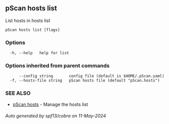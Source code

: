 ## pScan hosts list

List hosts in hosts list

```
pScan hosts list [flags]
```

### Options

```
  -h, --help   help for list
```

### Options inherited from parent commands

```
      --config string       config file (default is $HOME/.pScan.yaml)
  -f, --hosts-file string   pScan hosts file (default "pScan.hosts")
```

### SEE ALSO

* [pScan hosts](pScan_hosts.md)	 - Manage the hosts list

###### Auto generated by spf13/cobra on 11-May-2024

